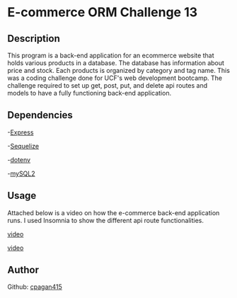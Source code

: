 # E-commerce ORM Challenge 13 

## Description

This program is a back-end application for an ecommerce website that holds various products in a database. The database has information about price and stock. Each products is organized by category and tag name. This was a coding challenge done for UCF's web development bootcamp. The challenge required to set up get, post, put, and delete api routes and models to have a fully functioning back-end application.

## Dependencies 

-[Express](https://www.npmjs.com/package/express)

-[Sequelize](https://www.npmjs.com/package/sequelize)

-[dotenv](https://www.npmjs.com/package/dotenv)

-[mySQL2](https://www.npmjs.com/package/mysql2)

## Usage

Attached below is a video on how the e-commerce back-end application runs. I used Insomnia to show the different api route functionalities. 


[video](https://user-images.githubusercontent.com/76018424/121791794-e8345a00-cbbb-11eb-8e92-f210cfab62e5.mp4)


[video](https://user-images.githubusercontent.com/76018424/121791799-eec2d180-cbbb-11eb-8be9-b1bb3ba0f594.mp4)


## Author

Github: [cpagan415](github.com/cpagan415)
